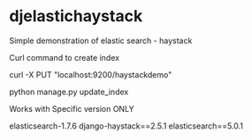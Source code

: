 # djelastichaystack
Simple demonstration of elastic search - haystack

Curl command to create index

curl -X PUT "localhost:9200/haystackdemo"

python manage.py update_index

Works with Specific version ONLY

elasticsearch-1.7.6
django-haystack==2.5.1
elasticsearch==5.0.1

